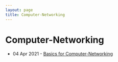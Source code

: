 ```yaml
---
layout: page
title: Computer-Networking
---
```

# Computer-Networking  
- 04 Apr 2021 - [Basics for Computer-Networking](https://o5m4n.github.io/Basic-Computer-Networking)
